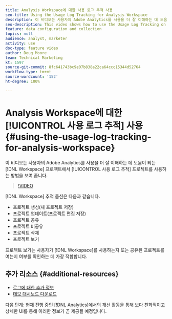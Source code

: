 ```yaml
---
title: Analysis Workspace에 대한 사용 로그 추적 사용
seo-title: Using the Usage Log Tracking for Analysis Workspace
description: 이 비디오는 사용자의 Adobe Analytics를 사용을 더 잘 이해하는 데 도움이 되는 Workspace 프로젝트에서 사용 로그 추적 프로젝트를 사용하는 방법을 보여 줍니다.
seo-description: This video shows how to use the Usage Log Tracking on Workspace projects, which can help you better understand your users’ usage of Adobe Analytics.
feature: data configuration and collection
topics: null
audience: analyst, marketer
activity: use
doc-type: feature video
author: Doug Moore
team: Technical Marketing
kt: 1597
source-git-commit: 8fc641743bc9e07b838a22ca64ccc15344d52764
workflow-type: tm+mt
source-wordcount: '152'
ht-degree: 100%

---
```



# Analysis Workspace에 대한 [!UICONTROL 사용 로그 추적] 사용 {#using-the-usage-log-tracking-for-analysis-workspace}

이 비디오는 사용자의 Adobe Analytics를 사용을 더 잘 이해하는 데 도움이 되는 [!DNL Workspace] 프로젝트에서 [!UICONTROL 사용 로그 추적] 프로젝트를 사용하는 방법을 보여 줍니다.

>[!VIDEO](https://video.tv.adobe.com/v/22922/?quality=12&learn=on)

[!DNL Workspace] 추적 옵션은 다음과 같습니다.

* 프로젝트 생성(새 프로젝트 저장)
* 프로젝트 업데이트(프로젝트 편집 저장)
* 프로젝트 공유
* 프로젝트 비공유
* 프로젝트 삭제
* 프로젝트 보기

프로젝트 보기는 사용자가 [!DNL Workspace]를 사용하는지 또는 공유된 프로젝트를 여는지 여부를 확인하는 데 가장 적합합니다.

## 추가 리소스 {#additional-resources}

* [로그에 대한 추가 정보](https://experienceleague.adobe.com/docs/analytics/admin/admin-tools/logs.html?lang=en)
* [데모 대시보드 다운로드](https://adobe.ly/2ygP5ws)

다음 단계: 현재 진행 중인 [!DNL Analytics]에서의 개선 활동을 통해 보다 친화적이고 상세한 UI를 통해 이러한 정보가 곧 제공될 예정입니다.
